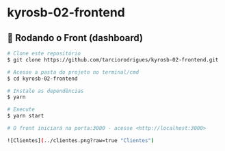 # kyrosb-02-frontend

## 🎲 Rodando o Front (dashboard)

```bash
# Clone este repositório
$ git clone https://github.com/tarciorodrigues/kyrosb-02-frontend.git

# Acesse a pasta do projeto no terminal/cmd
$ cd kyrosb-02-frontend

# Instale as dependências
$ yarn

# Execute
$ yarn start

# O front iniciará na porta:3000 - acesse <http://localhost:3000>

![Clientes](../clientes.png?raw=true "Clientes")
